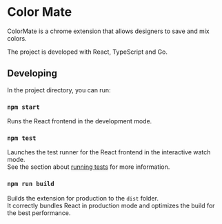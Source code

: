 # Color Mate

ColorMate is a chrome extension that allows designers to save and mix colors.

The project is developed with React, TypeScript and Go.


## Developing

In the project directory, you can run:

### `npm start`

Runs the React frontend in the development mode.

### `npm test`

Launches the test runner for the React frontend in the interactive watch mode.\
See the section about [running tests](https://facebook.github.io/create-react-app/docs/running-tests) for more information.

### `npm run build`

Builds the extension for production to the `dist` folder.\
It correctly bundles React in production mode and optimizes the build for the best performance.
